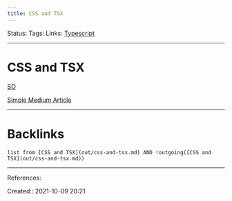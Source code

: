 ```yaml
---
title: CSS and TSX
---
```

Status: 
Tags: 
Links: [Typescript](out/typescript.md)
___
# CSS and TSX
[SO](https://stackoverflow.com/questions/53962218/cannot-import-css-module-in-tsx-file)

[Simple Medium Article](https://medium.com/@sapegin/css-modules-with-typescript-and-webpack-6b221ebe5f10)
___
# Backlinks
```dataview
list from [CSS and TSX](out/css-and-tsx.md) AND !outgoing([CSS and TSX](out/css-and-tsx.md))
```
___
References:

Created:: 2021-10-09 20:21
